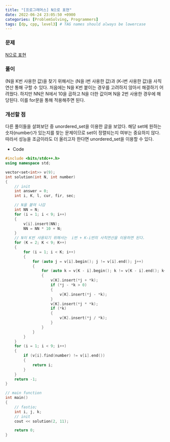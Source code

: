 ```yaml
---
title: "[프로그래머스] N으로 표현"
date: 2022-06-24 23:05:50 +0900
categories: [ProblemSolving, Programmers]
tags: [dp, cpp, level3] # TAG names should always be lowercase
---
```


### 문제

[N으로 표현](https://programmers.co.kr/learn/courses/30/lessons/42895)

### 풀이

(N을 K번 사용한 값)을 찾기 위해서는 (N을 i번 사용한 값)과 (K-i번 사용한 값)을 사칙연산 통해 구할 수 있다. 처음에는 N을 K번 붙이는 경우를 고려하지 않아서 해결하기 어려웠다. 하지만 NN은 N에서 10을 곱하고 N을 더한 값이며 N을 2번 사용한 경우에 해당된다. 이를 for문을 통해 적용해주면 된다.

### 개선할 점

다른 풀이들을 살펴보던 중 unordered_set을 이용한 글을 보았다. 해당 set에 원하는 숫자(number)가 있는지를 찾는 문제이므로 set이 정렬되는지 여부는 중요하지 않다. 따라서 성능을 조금이라도 더 올리고자 한다면 unordered_set을 이용할 수 있다.

- Code

```cpp
#include <bits/stdc++.h>
using namespace std;

vector<set<int>> v(9);
int solution(int N, int number)
{
    // init
    int answer = 0;
    int i, K, l, cur, fir, sec;

    // N을 붙여 나감
    int NN = N;
    for (i = 1; i < 9; i++)
    {
        v[i].insert(NN);
        NN = NN * 10 + N;
    }
    // N이 K번 사용되기 위해서는  i번 + K-i번의 사칙연산을 이용하면 된다.
    for (K = 2; K < 9; K++)
    {
        for (i = 1; i < K; i++)
        {
            for (auto j = v[i].begin(); j != v[i].end(); j++)
            {
                for (auto k = v[K - i].begin(); k != v[K - i].end(); k++)
                {
                    v[K].insert(*j + *k);
                    if (*j - *k > 0)
                    {
                        v[K].insert(*j - *k);
                    }
                    v[K].insert(*j * *k);
                    if (*k)
                    {
                        v[K].insert(*j / *k);
                    }
                }
            }
        }
    }
    for (i = 1; i < 9; i++)
    {
        if (v[i].find(number) != v[i].end())
        {
            return i;
        }
    }
    return -1;
}

// main function
int main()
{
    // fastio;
    int i, j, k;
    // init
    cout << solution(2, 11);

    return 0;
}
```
